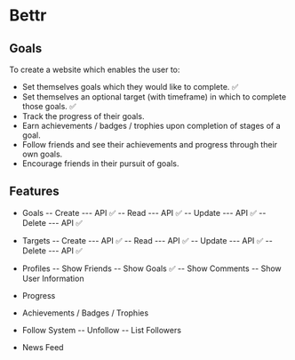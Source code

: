# Bettr

## Goals 

To create a website which enables the user to:
- Set themselves goals which they would like to complete. ✅
- Set themselves an optional target (with timeframe) in which to complete those goals. ✅
- Track the progress of their goals.
- Earn achievements / badges / trophies upon completion of stages of a goal. 
- Follow friends and see their achievements and progress through their own goals.
- Encourage friends in their pursuit of goals.


## Features

- Goals
-- Create
--- API ✅
-- Read
--- API ✅
-- Update
--- API ✅
-- Delete
--- API ✅

- Targets
-- Create
--- API ✅
-- Read
--- API ✅
-- Update
--- API ✅
-- Delete
--- API ✅

- Profiles
-- Show Friends
-- Show Goals ✅
-- Show Comments
-- Show User Information

- Progress

- Achievements / Badges / Trophies

- Follow System
-- Unfollow
-- List Followers

- News Feed


